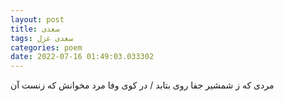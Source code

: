 ```yaml
---
layout: post
title: سعدی
tags: سعدی غزل
categories: poem
date: 2022-07-16 01:49:03.033302
---
```


مردی که ز شمشیر جفا روی بتابد / در کوی وفا مرد مخوانش که زنست آن